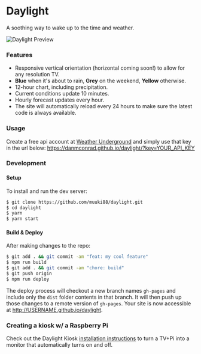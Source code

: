 # Daylight
A soothing way to wake up to the time and weather.

![Daylight Preview](http://i.imgur.com/a7lgpxd.jpg)

### Features
* Responsive vertical orientation (horizontal coming soon!) to allow for any resolution TV.
* **Blue** when it's about to rain, **Grey** on the weekend, **Yellow** otherwise.
* 12-hour chart, including precipitation.
* Current conditions update 10 minutes.
* Hourly forecast updates every hour.
* The site will automatically reload every 24 hours to make sure the latest code is always available.

### Usage
Create a free api account at [Weather Underground](https://www.wunderground.com/weather/api/d/pricing.html) and simply use that key in the url below:
https://danmconrad.github.io/daylight/?key=YOUR_API_KEY

### Development

#### Setup
To install and run the dev server:
```bash
$ git clone https://github.com/muuki88/daylight.git
$ cd daylight
$ yarn
$ yarn start
```

#### Build & Deploy
After making changes to the repo:
```bash
$ git add . && git commit -am "feat: my cool feature"
$ npm run build
$ git add . && git commit -am "chore: build"
$ git push origin
$ npm run deploy
```

The deploy process will checkout a new branch names `gh-pages` and include only the `dist` folder contents in that branch. It will then push up those changes to a remote version of `gh-pages`. Your site is now accessible at http://USERNAME.github.io/daylight.

### Creating a kiosk w/ a Raspberry Pi
Check out the Daylight Kiosk [installation instructions](https://github.com/muuki88/daylight-kiosk) to turn a TV+Pi into a monitor that automatically turns on and off.
